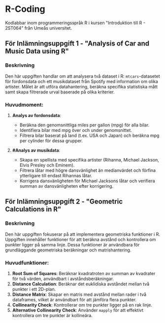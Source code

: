 # R-Coding
Kodlabbar inom programmeringsspråk R i kursen "Introduktion till R - 2ST064" från Umeås universitet.

## För Inlämningsuppgift 1 - "Analysis of Car and Music Data using R"

### Beskrivning
Den här uppgiften handlar om att analysera två dataset i R: `mtcars`-datasetet för fordonsdata och ett musikdataset från Spotify med information om olika artister. Målet är att utföra datahantering, beräkna specifika statistiska mått samt skapa filtrerade urval baserade på olika kriterier.

### Huvudmoment:
1. **Analys av fordonsdata**:
   - Beräkna den genomsnittliga miles per gallon (mpg) för alla bilar.
   - Identifiera bilar med mpg över och under genomsnittet.
   - Filtrera bilar baserat på land (t.ex. USA och Japan) och beräkna mpg per cylinder för dessa grupper.

2. **#Analys av musikdata**:
   - Skapa en spellista med specifika artister (Rihanna, Michael Jackson, Elvis Presley och Eminem).
   - Filtrera låtar med högre dansvänlighet än medianvärdet och förfina ytterligare till endast Rihannas låtar.
   - Korrigera dansvänligheten för Michael Jacksons låtar och verifiera summan av dansvänligheten efter korrigering.

## För Inlämningsuppgift 2 - "Geometric Calculations in R"

### Beskrivning
Den här uppgiften fokuserar på att implementera geometriska funktioner i R. Uppgiften innehåller funktioner för att beräkna avstånd och kontrollera om punkter ligger på samma linje. Dessa funktioner är användbara för grundläggande geometriska beräkningar och matrishantering.

### Huvudfunktioner:
1. **Root Sum of Squares**: Beräknar kvadratroten av summan av kvadrater för två värden, användbart i avståndsberäkningar.
2. **Distance Calculation**: Beräknar det euklidiska avståndet mellan två punkter i ett 2D-plan.
3. **Distance Matrix**: Skapar en matris med avstånd mellan rader i två dataframes, vilket är användbart för att jämföra flera punkter.
4. **Collinearity Check**: Kontrollerar om tre punkter ligger på en rak linje.
5. **Alternative Collinearity Check**: Använder `mapply` för att effektivt kontrollera om tre punkter är kollineära.

